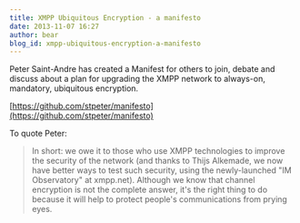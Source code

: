 ```yaml
---
title: XMPP Ubiquitous Encryption - a manifesto
date: 2013-11-07 16:27
author: bear
blog_id: xmpp-ubiquitous-encryption-a-manifesto
---
```


Peter Saint-Andre has created a Manifest for others to join, debate and discuss about a plan for upgrading the XMPP network to always-on, mandatory, ubiquitous encryption.

[https://github.com/stpeter/manifesto](https://github.com/stpeter/manifesto)

To quote Peter:

> In short: we owe it to those who use XMPP technologies to improve the 
> security of the network (and thanks to Thijs Alkemade, we now have 
> better ways to test such security, using the newly-launched "IM 
> Observatory" at xmpp.net). Although we know that channel encryption is 
> not the complete answer, it's the right thing to do because it will 
> help to protect people's communications from prying eyes.
